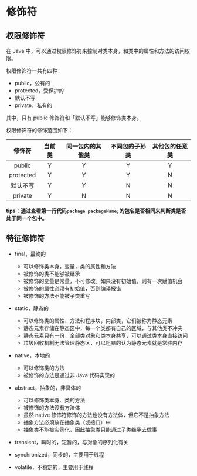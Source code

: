 # 修饰符

## 权限修饰符

在 Java 中，可以通过权限修饰符来控制对类本身，和类中的属性和方法的访问权限。

权限修饰符一共有四种：

- public，公有的
- protected，受保护的
- 默认不写
- private，私有的

其中，只有 public 修饰符和「默认不写」能够修饰类本身。

权限修饰符的修饰范围如下：

|  修饰符   | 当前类 | 同一包内的其他类 | 不同包的子孙类 | 其他包的任意类 |
| :-------: | :----: | :--------------: | :------------: | :------------: |
|  public   |   Y    |        Y         |       Y        |       Y        |
| protected |   Y    |        Y         |       Y        |       N        |
| 默认不写  |   Y    |        Y         |       N        |       N        |
|  private  |   Y    |        N         |       N        |       N        |

**tips：通过查看第一行代码`package packageName;`的包名是否相同来判断类是否处于同一个包中。**

## 特征修饰符

- final，最终的
  - 可以修饰类本身，变量，类的属性和方法
  - 被修饰的类不能够被继承
  - 被修饰的变量是常量，不可修改。如果没有初始值，则有一次赋值机会
  - 被修饰的属性必须有初始值，否则编译报错
  - 被修饰的方法不能被子类重写
- static，静态的
  - 可以修饰类的属性、方法和程序块，内部类，它们被称为静态元素
  - 静态元素存储在静态区中，每一个类都有自己的区域，与其他类不冲突
  - 静态元素只有一份，全部类对象和类本身共享，可以通过类本身直接访问
  - 垃圾回收机制无法管理静态区，可以粗暴的认为静态元素就是常驻内存
- native，本地的
  - 可以修饰类的方法
  - 被修饰的方法是通过非 Java 代码实现的

- abstract，抽象的，非具体的
  - 可以修饰类本身、类的方法
  - 被修饰的方法没有方法体
  - 虽然 native 修饰符修饰的方法也没有方法体，但它不是抽象方法
  - 抽象方法必须放在抽象类（或接口）中
  - 抽象类不能被实例化，因此抽象类只能通过子类继承去做事
- transient，瞬时的，短暂的，与对象的序列化有关
- synchronized，同步的，主要用于线程
- volatile，不稳定的，主要用于线程

